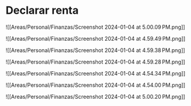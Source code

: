 # Declarar renta
![[Areas/Personal/Finanzas/Screenshot 2024-01-04 at 5.00.09 PM.png]]

![[Areas/Personal/Finanzas/Screenshot 2024-01-04 at 4.59.49 PM.png]]

![[Areas/Personal/Finanzas/Screenshot 2024-01-04 at 4.59.38 PM.png]]

![[Areas/Personal/Finanzas/Screenshot 2024-01-04 at 4.59.28 PM.png]]

![[Areas/Personal/Finanzas/Screenshot 2024-01-04 at 4.54.34 PM.png]]

![[Areas/Personal/Finanzas/Screenshot 2024-01-04 at 4.54.00 PM.png]]

![[Areas/Personal/Finanzas/Screenshot 2024-01-04 at 5.00.20 PM.png]]
